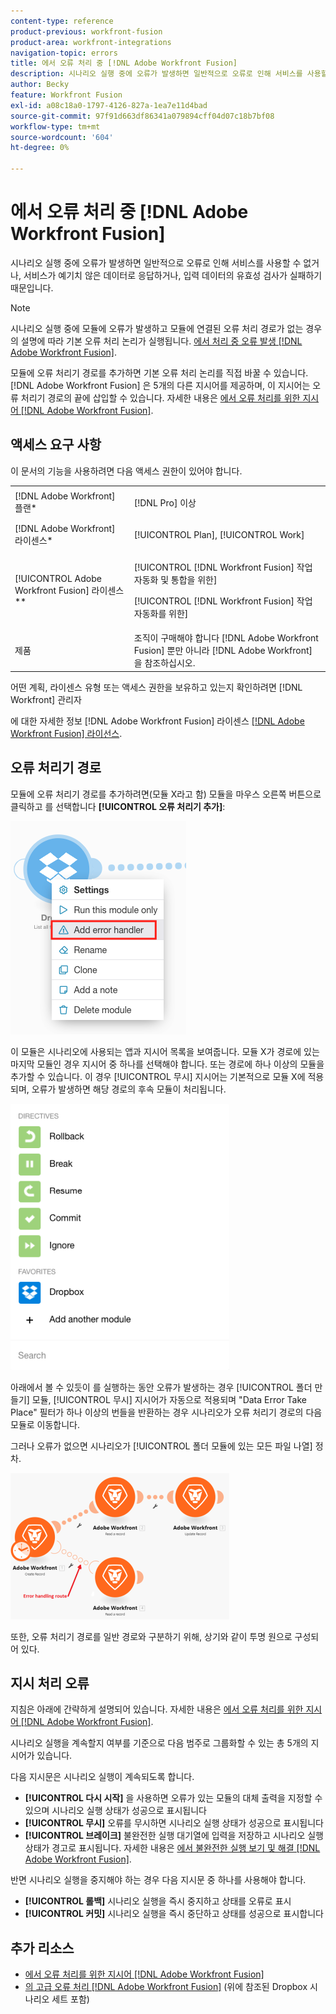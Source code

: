 ```yaml
---
content-type: reference
product-previous: workfront-fusion
product-area: workfront-integrations
navigation-topic: errors
title: 에서 오류 처리 중 [!DNL Adobe Workfront Fusion]
description: 시나리오 실행 중에 오류가 발생하면 일반적으로 오류로 인해 서비스를 사용할 수 없거나, 서비스가 예기치 않은 데이터로 응답하거나, 입력 데이터의 유효성 검사가 실패하기 때문입니다.
author: Becky
feature: Workfront Fusion
exl-id: a08c18a0-1797-4126-827a-1ea7e11d4bad
source-git-commit: 97f91d663df86341a079894cff04d07c18b7bf08
workflow-type: tm+mt
source-wordcount: '604'
ht-degree: 0%

---
```


# 에서 오류 처리 중 [!DNL Adobe Workfront Fusion]

시나리오 실행 중에 오류가 발생하면 일반적으로 오류로 인해 서비스를 사용할 수 없거나, 서비스가 예기치 않은 데이터로 응답하거나, 입력 데이터의 유효성 검사가 실패하기 때문입니다.

>[!NOTE]
>
>시나리오 실행 중에 모듈에 오류가 발생하고 모듈에 연결된 오류 처리 경로가 없는 경우 의 설명에 따라 기본 오류 처리 논리가 실행됩니다. [에서 처리 중 오류 발생 [!DNL Adobe Workfront Fusion]](../../workfront-fusion/errors/error-processing.md).

모듈에 오류 처리기 경로를 추가하면 기본 오류 처리 논리를 직접 바꿀 수 있습니다. [!DNL Adobe Workfront Fusion] 은 5개의 다른 지시어를 제공하며, 이 지시어는 오류 처리기 경로의 끝에 삽입할 수 있습니다. 자세한 내용은 [에서 오류 처리를 위한 지시어 [!DNL Adobe Workfront Fusion]](../../workfront-fusion/errors/directives-for-error-handling.md).

## 액세스 요구 사항

이 문서의 기능을 사용하려면 다음 액세스 권한이 있어야 합니다.

<table style="table-layout:auto">
 <col> 
 <col> 
 <tbody> 
  <tr> 
   <td role="rowheader">[!DNL Adobe Workfront] 플랜*</td> 
   <td> <p>[!DNL Pro] 이상</p> </td> 
  </tr> 
  <tr data-mc-conditions=""> 
   <td role="rowheader">[!DNL Adobe Workfront] 라이센스*</td> 
   <td> <p>[!UICONTROL Plan], [!UICONTROL Work]</p> </td> 
  </tr> 
  <tr> 
   <td role="rowheader">[!UICONTROL Adobe Workfront Fusion] 라이센스**</td> 
   <td> <p>[!UICONTROL [!DNL Workfront Fusion] 작업 자동화 및 통합을 위한] </p><p>[!UICONTROL [!DNL Workfront Fusion] 작업 자동화를 위한]</p>  </td> 
  </tr> 
  <tr> 
   <td role="rowheader">제품</td> 
   <td>조직이 구매해야 합니다 [!DNL Adobe Workfront Fusion] 뿐만 아니라 [!DNL Adobe Workfront] 을 참조하십시오.</td> 
  </tr> 
 </tbody> 
</table>

어떤 계획, 라이센스 유형 또는 액세스 권한을 보유하고 있는지 확인하려면 [!DNL Workfront] 관리자

에 대한 자세한 정보 [!DNL Adobe Workfront Fusion] 라이센스 [[!DNL Adobe Workfront Fusion] 라이선스](../../workfront-fusion/get-started/license-automation-vs-integration.md).

## 오류 처리기 경로

모듈에 오류 처리기 경로를 추가하려면(모듈 X라고 함) 모듈을 마우스 오른쪽 버튼으로 클릭하고 를 선택합니다 **[!UICONTROL 오류 처리기 추가]**:

![](assets/error-handler-route.png)

이 모듈은 시나리오에 사용되는 앱과 지시어 목록을 보여줍니다. 모듈 X가 경로에 있는 마지막 모듈인 경우 지시어 중 하나를 선택해야 합니다. 또는 경로에 하나 이상의 모듈을 추가할 수 있습니다. 이 경우 [!UICONTROL 무시] 지시어는 기본적으로 모듈 X에 적용되며, 오류가 발생하면 해당 경로의 후속 모듈이 처리됩니다.

![](assets/directives-350x426.png)

아래에서 볼 수 있듯이 를 실행하는 동안 오류가 발생하는 경우 [!UICONTROL 폴더 만들기] 모듈, [!UICONTROL 무시] 지시어가 자동으로 적용되며 &quot;Data Error Take Place&quot; 필터가 하나 이상의 번들을 반환하는 경우 시나리오가 오류 처리기 경로의 다음 모듈로 이동합니다.

그러나 오류가 없으면 시나리오가 [!UICONTROL 폴더 모듈에 있는 모든 파일 나열] 정차.

![](assets/if-there-is-no-error-350x234.png)

또한, 오류 처리기 경로를 일반 경로와 구분하기 위해, 상기와 같이 투명 원으로 구성되어 있다.

## 지시 처리 오류

지침은 아래에 간략하게 설명되어 있습니다. 자세한 내용은 [에서 오류 처리를 위한 지시어 [!DNL Adobe Workfront Fusion]](../../workfront-fusion/errors/directives-for-error-handling.md).

시나리오 실행을 계속할지 여부를 기준으로 다음 범주로 그룹화할 수 있는 총 5개의 지시어가 있습니다.

다음 지시문은 시나리오 실행이 계속되도록 합니다.

* **[!UICONTROL 다시 시작]** 을 사용하면 오류가 있는 모듈의 대체 출력을 지정할 수 있으며 시나리오 실행 상태가 성공으로 표시됩니다
* **[!UICONTROL 무시]** 오류를 무시하면 시나리오 실행 상태가 성공으로 표시됩니다
* **[!UICONTROL 브레이크]** 불완전한 실행 대기열에 입력을 저장하고 시나리오 실행 상태가 경고로 표시됩니다. 자세한 내용은 [에서 불완전한 실행 보기 및 해결 [!DNL Adobe Workfront Fusion]](../../workfront-fusion/scenarios/view-and-resolve-incomplete-executions.md).

반면 시나리오 실행을 중지해야 하는 경우 다음 지시문 중 하나를 사용해야 합니다.

* **[!UICONTROL 롤백]** 시나리오 실행을 즉시 중지하고 상태를 오류로 표시
* **[!UICONTROL 커밋]** 시나리오 실행을 즉시 중단하고 상태를 성공으로 표시합니다

## 추가 리소스

* [에서 오류 처리를 위한 지시어 [!DNL Adobe Workfront Fusion]](../../workfront-fusion/errors/directives-for-error-handling.md)
* [의 고급 오류 처리 [!DNL Adobe Workfront Fusion]](../../workfront-fusion/errors/advanced-error-handling.md) (위에 참조된 Dropbox 시나리오 세트 포함)
